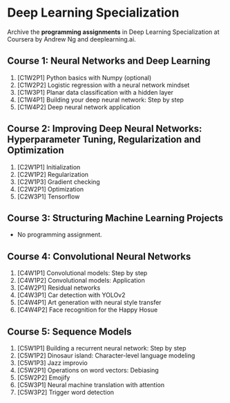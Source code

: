 # Deep Learning Specialization
Archive the **programming assignments** in Deep Learning Specialization at Coursera by Andrew Ng and deeplearning.ai.

## Course 1: Neural Networks and Deep Learning
1. [C1W2P1] Python basics with Numpy (optional)
2. [C1W2P2] Logistic regression with a neural network mindset
3. [C1W3P1] Planar data classification with a hidden layer
4. [C1W4P1] Building your deep neural network: Step by step
5. [C1W4P2] Deep neural network application

## Course 2: Improving Deep Neural Networks: Hyperparameter Tuning, Regularization and Optimization
1. [C2W1P1] Initialization
2. [C2W1P2] Regularization
3. [C2W1P3] Gradient checking
4. [C2W2P1] Optimization
5. [C2W3P1] Tensorflow

## Course 3: Structuring Machine Learning Projects
* No programming assignment.

## Course 4: Convolutional Neural Networks
1. [C4W1P1] Convolutional models: Step by step
2. [C4W1P2] Convolutional models: Application
3. [C4W2P1] Residual networks
4. [C4W3P1] Car detection with YOLOv2
5. [C4W4P1] Art generation with neural style transfer
6. [C4W4P2] Face recognition for the Happy Hosue

## Course 5: Sequence Models
1. [C5W1P1] Building a recurrent neural network: Step by step
2. [C5W1P2] Dinosaur island: Character-level language modeling
3. [C5W1P3] Jazz improvio
4. [C5W2P1] Operations on word vectors: Debiasing
5. [C5W2P2] Emojify
6. [C5W3P1] Neural machine translation with attention
7. [C5W3P2] Trigger word detection
